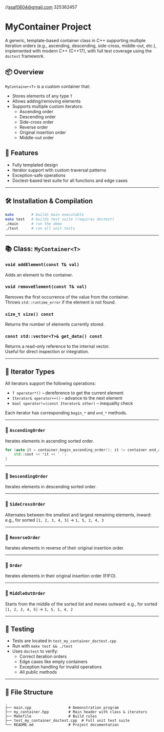 //asaf0604@gmail.com   325362457

# MyContainer Project

A generic, template-based container class in C++ supporting multiple iteration orders (e.g., ascending, descending, side-cross, middle-out, etc.), implemented with modern C++ (C++17), with full test coverage using the `doctest` framework.

## 📦 Overview

`MyContainer<T>` is a custom container that:
- Stores elements of any type `T`
- Allows adding/removing elements
- Supports multiple custom iterators:
  - Ascending order
  - Descending order
  - Side-cross order
  - Reverse order
  - Original insertion order
  - Middle-out order

## 🧩 Features

- Fully templated design
- Iterator support with custom traversal patterns
- Exception-safe operations
- Doctest-based test suite for all functions and edge cases

---

## 🛠️ Installation & Compilation

```bash
make        # builds main executable
make test   # builds test suite (requires doctest)
./main      # run the demo
./test      # run all unit tests
```

---

## 📚 Class: `MyContainer<T>`

### `void addElement(const T& val)`
Adds an element to the container.

### `void removeElement(const T& val)`
Removes the first occurrence of the value from the container.  
Throws `std::runtime_error` if the element is not found.

### `size_t size() const`
Returns the number of elements currently stored.

### `const std::vector<T>& get_data() const`
Returns a read-only reference to the internal vector.  
Useful for direct inspection or integration.

---

## 🔁 Iterator Types

All iterators support the following operations:
- `T operator*()` – dereference to get the current element
- `Iterator& operator++()` – advance to the next element
- `bool operator!=(const Iterator& other)` – inequality check

Each iterator has corresponding `begin_*` and `end_*` methods.

---

### 🔼 `AscendingOrder`
Iterates elements in ascending sorted order.

```cpp
for (auto it = container.begin_ascending_order(); it != container.end_ascending_order(); ++it) {
    std::cout << *it << ' ';
}
```

---

### 🔽 `DescendingOrder`
Iterates elements in descending sorted order.

---

### 🔀 `SideCrossOrder`
Alternates between the smallest and largest remaining elements, inward:
e.g., for sorted `[1, 2, 3, 4, 5]` → `1, 5, 2, 4, 3`

---

### 🔁 `ReverseOrder`
Iterates elements in reverse of their original insertion order.

---

### 🧾 `Order`
Iterates elements in their original insertion order (FIFO).

---

### 🎯 `MiddleOutOrder`
Starts from the middle of the sorted list and moves outward:
e.g., for sorted `[1, 2, 3, 4, 5]` → `3, 5, 1, 4, 2`

---

## 🧪 Testing

- Tests are located in `test_my_container_doctest.cpp`
- Run with `make test && ./test`
- Uses `doctest` to verify:
  - Correct iteration orders
  - Edge cases like empty containers
  - Exception handling for invalid operations
  - All public methods

---

## 📂 File Structure

```
.
├── main.cpp                 # Demonstration program
├── my_container.hpp         # Main header with class & iterators
├── Makefile                 # Build rules
├── test_my_container_doctest.cpp  # Full unit test suite
└── README.md                # Project documentation
```
